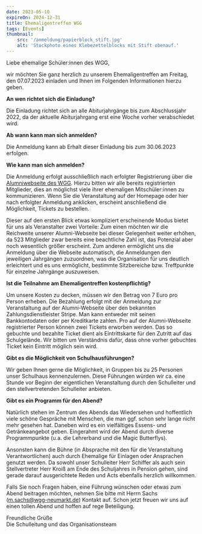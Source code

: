 ```yaml
---
date: 2023-05-10
expireOn: 2024-12-31
title: Ehemaligentreffen WGG
tags: [Events]
thumbnail: 
    src: '/anmeldung/papierblock_stift.jpg'
    alt: 'Stockphoto eines Klebezettelblocks mit Stift obenauf.'
---
```


Liebe ehemalige Schüler:innen des WGG,

wir möchten Sie ganz herzlich zu unserem Ehemaligentreffen am Freitag, den 07.07.2023 einladen und Ihnen im Folgenden Informationen hierzu geben.

**An wen richtet sich die Einladung?**

Die Einladung richtet sich an alle Abiturjahrgänge bis zum Abschlussjahr 2022, da der aktuelle Abiturjahrgang erst eine Woche vorher verabschiedet wird.

**Ab wann kann man sich anmelden?**

Die Anmeldung kann ab Erhalt dieser Einladung bis zum 30.06.2023 erfolgen.

**Wie kann man sich anmelden?**

Die Anmeldung erfolgt ausschließlich nach erfolgter Registrierung über die [Alumniwebseite des WGG](https://wgg.alumnii.de/events/11/). Hierzu bitten wir alle bereits registrierten Mitglieder, dies an möglichst viele ihrer ehemaligen Mitschüler:innen zu kommunizieren. Wenn Sie die Veranstaltung auf der Homepage oder hier nach erfolgter Anmeldung anklicken, erscheint anschließend die Möglichkeit, Tickets zu bestellen.

Dieser auf den ersten Blick etwas kompliziert erscheinende Modus bietet für uns als Veranstalter zwei Vorteile: Zum einen möchten wir die Reichweite unserer Alumni-Webseite bei dieser Gelegenheit weiter erhöhen, da 523 Mitglieder zwar bereits eine beachtliche Zahl ist, das Potenzial aber noch wesentlich größer erscheint. Zum anderen ermöglicht uns die Anmeldung über die Webseite automatisch, die Anmeldungen den jeweiligen Jahrgängen zuzuordnen, was die Organisation für uns deutlich erleichtert und es uns ermöglicht, bestimmte Sitzbereiche bzw. Treffpunkte für einzelne Jahrgänge auszuweisen.

**Ist die Teilnahme am Ehemaligentreffen kostenpflichtig?**

Um unsere Kosten zu decken, müssen wir den Betrag von 7 Euro pro Person erheben. Die Bezahlung erfolgt mit der Anmeldung zur Veranstaltung auf der Alumni-Webseite über den bekannten Zahlungsdienstleister Stripe. Man kann entweder mit seinen Bankkontodaten oder per Kreditkarte zahlen. Pro auf der Alumni-Webseite registrierter Person können zwei Tickets erworben werden. Das so gebuchte und bezahlte Ticket dient als Eintrittskarte für den Zutritt auf das Schulgelände. Wir bitten um Verständnis dafür, dass ohne vorher gebuchtes Ticket kein Eintritt möglich sein wird.

**Gibt es die Möglichkeit von Schulhausführungen?**

Wir geben Ihnen gerne die Möglichkeit, in Gruppen bis zu 25 Personen unser Schulhaus kennenzulernen. Diese Führungen würden wir ca. eine Stunde vor Beginn der eigentlichen Veranstaltung durch den Schulleiter und den stellvertretenden Schulleiter anbieten.

**Gibt es ein Programm für den Abend?**

Natürlich stehen im Zentrum des Abends das Wiedersehen und hoffentlich viele schöne Gespräche mit Menschen, die man ggf. schon sehr lange nicht mehr gesehen hat. Daneben wird es ein vielfältiges Essens- und Getränkeangebot geben. Eingerahmt wird der Abend durch diverse Programmpunkte (u.a. die Lehrerband und die Magic Butterflys).

Ansonsten kann die Bühne (in Absprache mit den für die Veranstaltung Verantwortlichen) auch durch Ehemalige für Einlagen oder Ansprachen genutzt werden. Da sowohl unser Schulleiter Herr Schiffer als auch sein Stellvertreter Herr Kroiß am Ende des Schuljahres in Pension gehen, sind gerade darauf ausgerichtete Reden und Acts ebenfalls herzlich willkommen.

Falls Sie noch Fragen haben, eine Führung wünschen oder etwas zum Abend beitragen möchten, nehmen Sie bitte mit Herrn Sachs (m.sachs@wgg-neumarkt.de) Kontakt auf.
Schon jetzt freuen wir uns auf einen tollen Abend und hoffen auf rege Beteiligung.

Freundliche Grüße<br>
Die Schulleitung und das Organisationsteam

